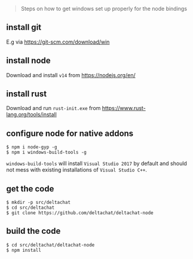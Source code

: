 > Steps on how to get windows set up properly for the node bindings

## install git

E.g via <https://git-scm.com/download/win>

## install node

Download and install `v14` from <https://nodejs.org/en/>

## install rust

Download and run `rust-init.exe` from <https://www.rust-lang.org/tools/install>

## configure node for native addons

```
$ npm i node-gyp -g
$ npm i windows-build-tools -g
```

`windows-build-tools` will install `Visual Studio 2017` by default and should not mess with existing installations of `Visual Studio C++`.

## get the code

```
$ mkdir -p src/deltachat
$ cd src/deltachat
$ git clone https://github.com/deltachat/deltachat-node
```

## build the code

```
$ cd src/deltachat/deltachat-node
$ npm install
```
